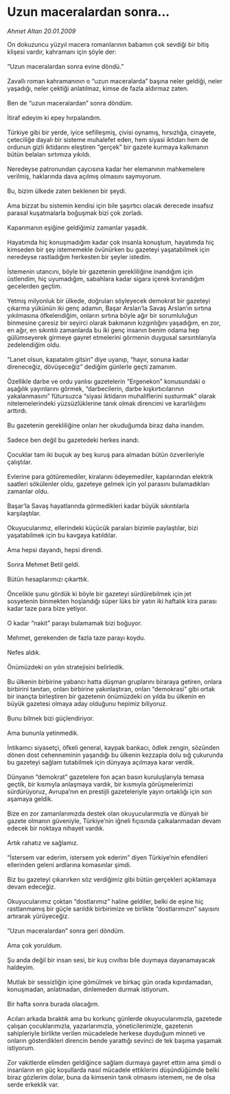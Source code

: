 # Uzun maceralardan sonra...

*Ahmet Altan 20.01.2009*

<div class="taraf_structure_2col_1zq">
<div class="margen_n">



 <p>On dokuzuncu yüzyıl macera romanlarının babamın çok sevdiği bir bitiş klişesi vardır, kahramanı için şöyle der: <br/><br/>“Uzun maceralardan sonra evine döndü.” <br/><br/>Zavallı roman kahramanının o “uzun maceralarda” başına neler geldiği, neler yaşadığı, neler çektiği anlatılmaz, kimse de fazla aldırmaz zaten. <br/><br/>Ben de “uzun maceralardan” sonra döndüm. <br/><br/>İtiraf edeyim ki epey hırpalandım. <br/><br/>Türkiye gibi bir yerde, iyice sefilleşmiş, çivisi oynamış, hırsızlığa, cinayete, çeteciliğe dayalı bir sisteme muhalefet eden, hem siyasi iktidarı hem de ordunun gizli iktidarını eleştiren “gerçek” bir gazete kurmaya kalkmanın bütün belaları sırtımıza yıkıldı. <br/><br/>Neredeyse patronundan çaycısına kadar her elemanının mahkemelere verilmiş, haklarında dava açılmış olmasını saymıyorum. <br/><br/>Bu, bizim ülkede zaten beklenen bir şeydi. <br/><br/>Ama bizzat bu sistemin kendisi için bile şaşırtıcı olacak derecede insafsız parasal kuşatmalarla boğuşmak bizi çok zorladı. <br/><br/>Kapanmanın eşiğine geldiğimiz zamanlar yaşadık. <br/><br/>Hayatımda hiç konuşmadığım kadar çok insanla konuştum, hayatımda hiç kimseden bir şey istememekle övünürken bu gazeteyi yaşatabilmek için neredeyse rastladığım herkesten bir şeyler istedim. <br/><br/>İstemenin utancını, böyle bir gazetenin gerekliliğine inandığım için üstlendim, hiç uyumadığım, sabahlara kadar sigara içerek kıvrandığım gecelerden geçtim. <br/><br/>Yetmiş milyonluk bir ülkede, doğruları söyleyecek demokrat bir gazeteyi çıkarma yükünün iki genç adamın, Başar Arslan’la Savaş Arslan’ın sırtına yıkılmasına öfkelendiğim, onların sırtına böyle ağır bir sorumluluğun binmesine çaresiz bir seyirci olarak bakmanın kızgınlığını yaşadığım, en zor, en ağır, en sıkıntılı zamanlarda bu iki genç insanın benim odama hep gülümseyerek girmeye gayret etmelerini görmenin duygusal sarsıntılarıyla zedelendiğim oldu. <br/><br/>“Lanet olsun, kapatalım gitsin” diye uyanıp, “hayır, sonuna kadar direneceğiz, dövüşeceğiz” dediğim günlerle geçti zamanım. <br/><br/>Özellikle darbe ve ordu yanlısı gazetelerin “Ergenekon” konusundaki o aşağılık yayınlarını görmek, “darbecilerin, darbe kışkırtıcılarının yakalanmasını” fütursuzca “siyasi iktidarın muhaliflerini susturmak” olarak nitelemelerindeki yüzsüzlüklerine tanık olmak direncimi ve kararlılığımı arttırdı. <br/><br/>Bu gazetenin gerekliliğine onları her okuduğumda biraz daha inandım. <br/><br/>Sadece ben değil bu gazetedeki herkes inandı. <br/><br/>Çocuklar tam iki buçuk ay beş kuruş para almadan bütün özverileriyle çalıştılar. <br/><br/>Evlerine para götüremediler, kiralarını ödeyemediler, kapılarından elektrik saatleri sökülenler oldu, gazeteye gelmek için yol parasını bulamadıkları zamanlar oldu. <br/><br/>Başar’la Savaş hayatlarında görmedikleri kadar büyük sıkıntılarla karşılaştılar. <br/><br/>Okuyucularımız, ellerindeki küçücük paraları bizimle paylaştılar, bizi yaşatabilmek için bu kavgaya katıldılar. <br/><br/>Ama hepsi dayandı, hepsi direndi. <br/><br/>Sonra Mehmet Betil geldi. <br/><br/>Bütün hesaplarımızı çıkarttık. <br/><br/>Öncelikle şunu gördük ki böyle bir gazeteyi sürdürebilmek için jet sosyetenin binmekten hoşlandığı süper lüks bir yatın iki haftalık kira parası kadar taze para bize yetiyor. <br/><br/>O kadar “nakit” parayı bulamamak bizi boğuyor. <br/><br/>Mehmet, gerekenden de fazla taze parayı koydu. <br/><br/>Nefes aldık. <br/><br/>Önümüzdeki on yılın stratejisini belirledik. <br/><br/>Bu ülkenin birbirine yabancı hatta düşman gruplarını biraraya getiren, onlara birbirini tanıtan, onları birbirine yakınlaştıran, onları “demokrasi” gibi ortak bir inançta birleştiren bir gazetenin önümüzdeki on yılda bu ülkenin en büyük gazetesi olmaya aday olduğunu hepimiz biliyoruz. <br/><br/>Bunu bilmek bizi güçlendiriyor. <br/><br/>Ama bununla yetinmedik. <br/><br/>İntikamcı siyasetçi, öfkeli general, kaypak bankacı, ödlek zengin, sözünden dönen dost cehenneminin yaşandığı bu ülkenin kezzapla dolu sığ çukurunda bu gazeteyi sağlam tutabilmek için dünyaya açılmaya karar verdik. <br/><br/>Dünyanın “demokrat” gazetelere fon açan basın kuruluşlarıyla temasa geçtik, bir kısmıyla anlaşmaya vardık, bir kısmıyla görüşmelerimizi sürdürüyoruz, Avrupa’nın en prestijli gazeteleriyle yayın ortaklığı için son aşamaya geldik. <br/><br/>Bize en zor zamanlarımızda destek olan okuyucularımızla ve dünyalı bir gazete olmanın güveniyle, Türkiye’nin iğneli fıçısında çalkalanmadan devam edecek bir noktaya nihayet vardık. <br/><br/>Artık rahatız ve sağlamız. <br/><br/>“İstersem var ederim, istersem yok ederim” diyen Türkiye’nin efendileri ellerinden geleni ardlarına komasınlar şimdi.<br/><br/>Biz bu gazeteyi çıkarırken söz verdiğimiz gibi bütün gerçekleri açıklamaya devam edeceğiz. <br/><br/>Okuyucularımız çoktan “dostlarımız” haline geldiler, belki de eşine hiç rastlanmamış bir güçle sarıldık birbirimize ve birlikte “dostlarımızın” sayısını artırarak yürüyeceğiz. <br/><br/>“Uzun maceralardan” sonra geri döndüm. <br/><br/>Ama çok yoruldum. <br/><br/>Şu anda değil bir insan sesi, bir kuş cıvıltısı bile duymaya dayanamayacak haldeyim. <br/><br/>Mutlak bir sessizliğin içine gömülmek ve birkaç gün orada kıpırdamadan, konuşmadan, anlatmadan, dinlemeden durmak istiyorum. <br/><br/>Bir hafta sonra burada olacağım. <br/><br/>Acıları arkada bıraktık ama bu korkunç günlerde okuyucularımızla, gazetede çalışan çocuklarımızla, yazarlarımızla, yöneticilerimizle, gazetenin sahipleriyle birlikte verilen mücadelede herkese duyduğum minneti ve onların gösterdikleri direncin bende yarattığı sevinci de tek başıma yaşamak istiyorum. <br/><br/>Zor vakitlerde elimden geldiğince sağlam durmaya gayret ettim ama şimdi o insanların en güç koşullarda nasıl mücadele ettiklerini düşündüğümde belki biraz gözlerim dolar, buna da kimsenin tanık olmasını istemem, ne de olsa serde erkeklik var.</p>
<br/>
<br/>
<br/>



<br/>


<div id="taraf_not">
</div>

</div>


</div>
